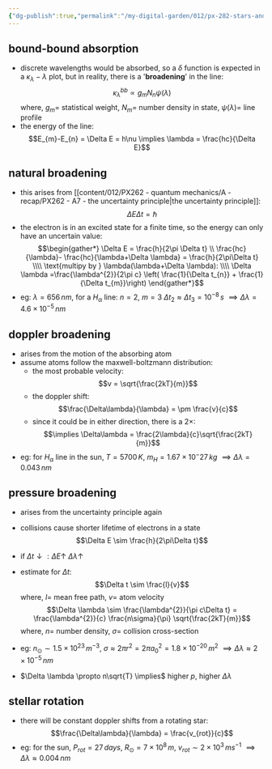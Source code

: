 ```yaml
---
{"dg-publish":true,"permalink":"/my-digital-garden/012/px-282-stars-and-the-solar-system/c-stellar-atmosphere/c2-14-stellar-atmospheres/px-282-c10b-line-broadening-from-bound-bound-absorption/","created":"2024-11-25T10:50:32.000+00:00","updated":"2024-11-26T09:38:38.956+00:00"}
---
```


## bound-bound absorption
- discrete wavelengths would be absorbed, so a $\delta$ function is expected in a $\kappa_{\lambda}-\lambda$ plot, but in reality, there is a '**broadening**' in the line: 
$$\kappa_{\lambda}^{bb} \propto g_{m} N_{n} \psi(\lambda)$$
	where, 
		$g_{m}=$ statistical weight,
		$N_{m}=$ number density in state,
		$\psi(\lambda)=$ line profile
- the energy of the line: 
$$E_{m}-E_{n} = \Delta E = h\nu \implies \lambda = \frac{hc}{\Delta E}$$

## natural broadening
- this arises from [[content/012/PX262 - quantum mechanics/A - recap/PX262 - A7 - the uncertainty principle\|the uncertainty principle]]: 
$$\Delta E \Delta t = \hbar$$
- the electron is in an excited state for a finite time, so the energy can only have an uncertain value: 
$$\begin{gather*}
	\Delta E = \frac{h}{2\pi \Delta t} \\
	\frac{hc}{\lambda}- \frac{hc}{\lambda+\Delta \lambda} = \frac{h}{2\pi\Delta t} \\\\
	\text{multipy by } \lambda(\lambda+\Delta \lambda): \\\\
	\Delta \lambda =\frac{\lambda^{2}}{2\pi c} \left( \frac{1}{\Delta t_{n}} + \frac{1}{\Delta t_{m}}\right)
\end{gather*}$$
- eg: $\lambda = 656\,nm$, for a $H_{\alpha}$ line:
		$n=2$, $m=3$
		$\Delta t_{2}\approx \Delta t_{3}= 10^{-8}\,s$
		$\implies \Delta \lambda = 4.6\times10^{-5}\,nm$
## doppler broadening
- arises from the motion of the absorbing atom
- assume atoms follow the maxwell-boltzmann distribution: 
	- the most probable velocity: 
	$$v = \sqrt{\frac{2kT}{m}}$$
	- the doppler shift: 
	$$\frac{\Delta\lambda}{\lambda} = \pm \frac{v}{c}$$
	- since it could be in either direction, there is a $2\times:$  
	$$\implies \Delta\lambda = \frac{2\lambda}{c}\sqrt{\frac{2kT}{m}}$$
- eg: for $H_{\alpha}$ line in the sun, $T=5700\,K$, $m_{H} = 1.67\times10^-27\,kg$
		$\implies \Delta\lambda = 0.043\,nm$
## pressure broadening
- arises from the uncertainty principle again
- collisions cause shorter lifetime of electrons in a state
$$\Delta E \sim \frac{h}{2\pi\Delta t}$$
- if $\Delta t \downarrow: \Delta E \uparrow \; \Delta\lambda \uparrow$ 
- estimate for $\Delta t:$ 
$$\Delta t \sim \frac{l}{v}$$
	where, $l=$ mean free path, $v=$ atom velocity
$$\Delta \lambda \sim \frac{\lambda^{2}}{\pi c\Delta t} = \frac{\lambda^{2}}{c} \frac{n\sigma}{\pi} \sqrt{\frac{2kT}{m}}$$
	where, $n =$ number density, $\sigma=$ collision cross-section
- eg: $n_{\odot} \sim 1.5\times10^23\,m^{-3}$, $\sigma \approx 2\pi r^{2}= 2\pi a_{0}^{2} = 1.8\times10^{-20}\,m^{2}$
	$\implies \Delta \lambda \approx 2\times10^{-5}\,nm$

- $\Delta \lambda \propto n\sqrt{T} \implies$ higher $p$, higher $\Delta\lambda$
## stellar rotation
- there will be constant doppler shifts from a rotating star: 
$$\frac{\Delta\lambda}{\lambda} = \frac{v_{rot}}{c}$$
- eg: for the sun, $P_{rot} = 27\,days$, $R_{\odot}= 7\times10^8\,m$, $v_{rot} \sim 2\times10^3\,ms^{-1}$
	$\implies \Delta\lambda \approx 0.004\,nm$
